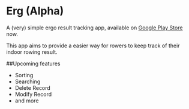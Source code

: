 # Erg (Alpha)
A (very) simple ergo result tracking app, available on <a href="https://play.google.com/store/apps/details?id=io.github.louistsaitszho.erg2&hl=zh-TW">Google Play Store</a> now.

This app aims to provide a easier way for rowers to keep track of their indoor rowing result. 

##Upcoming features
- Sorting
- Searching
- Delete Record
- Modify Record
- and more
